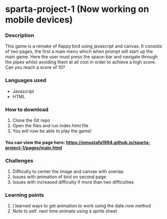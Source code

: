 # sparta-project-1 (Now working on mobile devices)

### Description
This game is a remake of flappy bird using javascript and canvas. It consists of two pages, the first a main menu which when prompt will start up the main game. Here the user must press the space-bar and navigate through the pipes whilst avoiding them at all cost in order to achieve a high score. Can you reach a score of 10?

### Languages used
* Javascript
* HTML

### How to download
1. Clone the Git repo
2. Open the files and run index.html file
3. You will now be able to play the game!

#### You can view the page here: https://omustafa1994.github.io/sparta-project-1/pages/main.html

### Challenges 
1. Difficulty to center the image and canvas with overlap
2. Issues with animation of bird on second page
3. Issues with increased difficulty if more than two difficulties

### Learning points
1. I learned ways to get animation to work using the date.now method
2. Note to self: next time animate using a sprite sheet 

